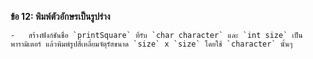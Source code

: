 **ข้อ 12: พิมพ์ตัวอักษรเป็นรูปร่าง**
    
    -   สร้างฟังก์ชันชื่อ `printSquare` ที่รับ `char character` และ `int size` เป็นพารามิเตอร์ แล้วพิมพ์รูปสี่เหลี่ยมจัตุรัสขนาด `size` x `size` โดยใช้ `character` นั้นๆ